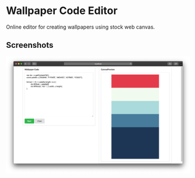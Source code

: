 # Wallpaper Code Editor

Online editor for creating wallpapers using stock web canvas.

## Screenshots

![Screenshot](./res/screenshot.png?raw=true)
